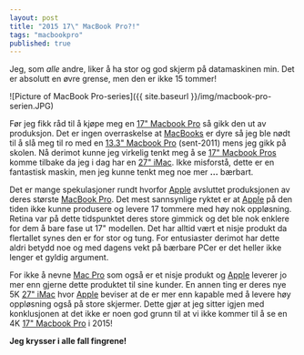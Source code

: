 ```yaml
---
layout: post
title: "2015 17\" MacBook Pro?!"
tags: "macbookpro"
published: true
---
```


Jeg, som  _alle_ andre, liker å ha stor og god skjerm på datamaskinen min. Det er absolutt en øvre grense, men den er ikke 15 tommer!

![Picture of MacBook Pro-series]({{ site.baseurl }}/img/macbook-pro-serien.JPG)

Før jeg fikk råd til å kjøpe meg en [17" Macbook Pro][MacBookLink] så gikk den ut av produksjon. Det er ingen overraskelse at [MacBooks][MacBookLink] er dyre så jeg ble nødt til å slå meg til ro med en [13.3" Macbook Pro][MacBookLink] (sent-2011) mens jeg gikk på skolen. Nå derimot kunne jeg virkelig tenkt meg å se [17" Macbook Pros][MacBookLink] komme tilbake da jeg i dag har en [27" iMac][iMacLink]. Ikke misforstå, dette er en fantastisk maskin, men jeg kunne tenkt meg noe mer **...** bærbart.

Det er mange spekulasjoner rundt hvorfor [Apple][AppleLink] avsluttet produksjonen av deres største [MacBook Pro][MacBookLink]. Det mest sannsynlige ryktet er at [Apple][AppleLink] på den tiden ikke kunne produsere og levere 17 tommere med høy nok oppløsning. Retina var på dette tidspunktet deres store gimmick og det ble nok enklere for dem å bare fase ut 17" modellen. Det har alltid vært et nisje produkt da flertallet synes den er for stor og tung. For entusiaster derimot har dette aldri betydd noe og med dagens vekt på bærbare PCer er det heller ikke lenger et gyldig argument.

For ikke å nevne [Mac Pro](http://en.wikipedia.org/wiki/Mac_Pro) som også er et nisje produkt og [Apple][AppleLink] leverer jo mer enn gjerne dette produktet til sine kunder. En annen ting er deres nye 5K [27" iMac][iMacLink] hvor [Apple][AppleLink] beviser at de er mer enn kapable med å levere høy oppløsning også på store skjermer. Dette gjør at jeg sitter igjen med konklusjonen at det ikke er noen god grunn til at vi ikke kommer til å se en 4K [17" Macbook Pro][MacBookLink] i 2015!

**Jeg krysser i alle fall fingrene!**

[MacBookLink]: http://no.wikipedia.org/wiki/MacBook_Pro
[AppleLink]: http://no.wikipedia.org/wiki/Apple
[iMacLink]: http://no.wikipedia.org/wiki/IMac
